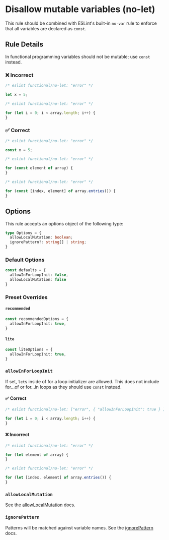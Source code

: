 # Disallow mutable variables (no-let)

This rule should be combined with ESLint's built-in `no-var` rule to enforce that all variables are declared as `const`.

## Rule Details

In functional programming variables should not be mutable; use `const` instead.

### ❌ Incorrect

<!-- eslint-skip -->

```js
/* eslint functional/no-let: "error" */

let x = 5;
```

<!-- eslint-skip -->

```js
/* eslint functional/no-let: "error" */

for (let i = 0; i < array.length; i++) {
}
```

### ✅ Correct

```js
/* eslint functional/no-let: "error" */

const x = 5;
```

```js
/* eslint functional/no-let: "error" */

for (const element of array) {
}
```

```js
/* eslint functional/no-let: "error" */

for (const [index, element] of array.entries()) {
}
```

## Options

This rule accepts an options object of the following type:

```ts
type Options = {
  allowLocalMutation: boolean;
  ignorePattern?: string[] | string;
}
```

### Default Options

```ts
const defaults = {
  allowInForLoopInit: false,
  allowLocalMutation: false
}
```

### Preset Overrides

#### `recommended`

```ts
const recommendedOptions = {
  allowInForLoopInit: true,
}
```

#### `lite`

```ts
const liteOptions = {
  allowInForLoopInit: true,
}
```

### `allowInForLoopInit`

If set, `let`s inside of for a loop initializer are allowed. This does not include for...of or for...in loops as they should use `const` instead.

#### ✅ Correct

<!-- eslint-disable @typescript-eslint/prefer-for-of -->

```js
/* eslint functional/no-let: ["error", { "allowInForLoopInit": true } ] */

for (let i = 0; i < array.length; i++) {
}
```

#### ❌ Incorrect

<!-- eslint-skip -->

```js
/* eslint functional/no-let: "error" */

for (let element of array) {
}
```

<!-- eslint-skip -->

```js
/* eslint functional/no-let: "error" */

for (let [index, element] of array.entries()) {
}
```

### `allowLocalMutation`

See the [allowLocalMutation](./options/allow-local-mutation.md) docs.

### `ignorePattern`

Patterns will be matched against variable names.
See the [ignorePattern](./options/ignore-pattern.md) docs.
